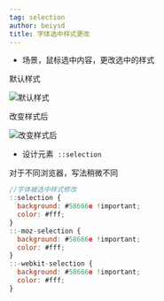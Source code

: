 ```yaml
---
tag: selection
author: beiysd
title: 字体选中样式更改
---
```


- 场景，鼠标选中内容，更改选中的样式

默认样式

![默认样式](/assets/md-imgs/styles-change-02.png)

改变样式后

![改变样式后](/assets/md-imgs/styles-change-03.png)

- 设计元素  <code>::selection</code>

对于不同浏览器，写法稍微不同

```js
//字体被选中样式修改
::selection {
  background: #58666e !important;
  color: #fff;
}
::-moz-selection {
  background: #58666e !important;
  color: #fff;
}
::-webkit-selection {
  background: #58666e !important;
  color: #fff;
}
```
